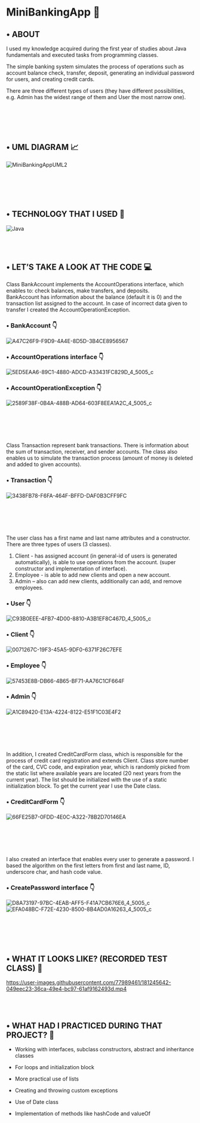# MiniBankingApp 🏧


## •	ABOUT
I used my knowledge acquired during the first year of studies about Java fundamentals and executed tasks from programming classes.

The simple banking system simulates the process of operations such as account balance check, transfer, deposit, generating an individual password for users, and creating credit cards.

There are three different types of users (they have different possibilities, e.g. Admin has the widest range of them and User the most narrow one). 

<br></br>
<br></br>

## •	UML DIAGRAM 📈

![MiniBankingAppUML2](https://user-images.githubusercontent.com/77989461/181246948-68652d6c-61fb-4fe1-a74c-6dddaef1209d.png)

<br></br>
<br></br>

## •	TECHNOLOGY THAT I USED 🚀
![Java](https://img.shields.io/badge/java-%23ED8B00.svg?style=for-the-badge&logo=java&logoColor=white)
<br></br>
<br></br>
## •	LET’S TAKE A LOOK AT THE CODE 💻
Class BankAccount implements the AccountOperations interface, which enables to: check balances, make transfers, and deposits.  
BankAccount has information about the balance (default it is 0) and the transaction list assigned to the account. In case of incorrect data given to transfer I created the AccountOperationException.
### •	BankAccount 👇

![A47C26F9-F9D9-4A4E-8D5D-3B4CE8956567](https://user-images.githubusercontent.com/77989461/181239771-5e7e6491-6655-45a9-946b-6e7e3ed1e55d.jpeg)

### •	AccountOperations interface 👇

![5ED5EAA6-89C1-4880-ADCD-A33431FC829D_4_5005_c](https://user-images.githubusercontent.com/77989461/181240154-abbe5e96-da61-41b2-a5a9-c02cd9468ccd.jpeg)

### •	AccountOperationException 👇

![2589F38F-0B4A-488B-AD64-603F8EEA1A2C_4_5005_c](https://user-images.githubusercontent.com/77989461/181240546-42330965-2ec5-45da-ae9b-12ffe9fa28b3.jpeg)

<br></br>
<br></br>

Class Transaction represent bank transactions. There is information about the sum of transaction, receiver, and sender accounts. The class also enables us to simulate the transaction process (amount of money is deleted and added to given accounts).
### •	Transaction 👇

![3438FB78-F6FA-464F-BFFD-DAF0B3CFF9FC](https://user-images.githubusercontent.com/77989461/181241194-bda224e8-b38b-4718-bcac-2470116bb52b.jpeg)


<br></br>
<br></br>

The user class has a first name and last name attributes and a constructor. 
There are three types of users (3 classes). 
1.	Client - has assigned account (in general-id of users is generated automatically), is able to use operations from the account. (super constructor and implementation of interface). 
2.	Employee - is able to add new clients and open a new account. 
3.	Admin – also can add new clients, additionally can add, and remove employees. 
### • User 👇

![C93B0EEE-4FB7-4D00-8810-A3B1EF8C467D_4_5005_c](https://user-images.githubusercontent.com/77989461/181242127-49a281a3-11df-475a-bcfb-e07887ba0bc3.jpeg)

### • Client 👇

![0071267C-19F3-45A5-9DF0-6371F26C7EFE](https://user-images.githubusercontent.com/77989461/181242664-61b98c4e-3a38-49bd-b658-e68dacbb5f7d.jpeg)

### • Employee 👇

![57453E8B-DB66-4B65-BF71-AA76C1CF664F](https://user-images.githubusercontent.com/77989461/181243724-9b74a620-caea-4c29-8f10-a1be53e6a2ed.jpeg)

### • Admin 👇

![A1C89420-E13A-4224-8122-E51F1C03E4F2](https://user-images.githubusercontent.com/77989461/181243254-c5c44fad-8d62-493f-8f01-0571f899015c.jpeg)

<br></br>
<br></br>

In addition, I created CreditCardForm class, which is responsible for the process of credit card registration and extends Client. Class store number of the card, CVC code, and expiration year, which is randomly picked from the static list where available years are located (20 next years from the current year). The list should be initialized with the use of a static initialization block. 
To get the current year I use the Date class.
### • CreditCardForm 👇

![66FE25B7-0FDD-4E0C-A322-78B2D70146EA](https://user-images.githubusercontent.com/77989461/181244076-2dd0e2f2-2dad-468f-90c7-0869b816c273.jpeg)

<br></br>
<br></br>

I also created an interface that enables every user to generate a password. I based the algorithm on the first letters from first and last name,  ID, underscore char, and hash code value.
### • CreatePassword interface 👇

![D8A73197-97BC-4EAB-AFF5-F41A7CB676E6_4_5005_c](https://user-images.githubusercontent.com/77989461/181244578-fa15f458-feb5-493a-8ef1-4ed8dae16836.jpeg)
![EFA048BC-F72E-4230-8500-8B4AD0A16263_4_5005_c](https://user-images.githubusercontent.com/77989461/181245888-763efba7-a379-4f9e-9665-01dadfbb6789.jpeg)



<br></br>
<br></br>
## •	WHAT IT LOOKS LIKE? (RECORDED TEST CLASS) 🎥

https://user-images.githubusercontent.com/77989461/181245642-049eec23-36ca-49e4-bc97-61af9162493d.mp4

<br></br>

## •	WHAT HAD I PRACTICED DURING THAT PROJECT? 🤔
- Working with interfaces, subclass constructors, abstract   and inheritance classes 

- For loops and initialization block 

- More practical use of lists 

- Creating and throwing custom exceptions 

- Use of Date class 

- Implementation of methods like hashCode and valueOf 





